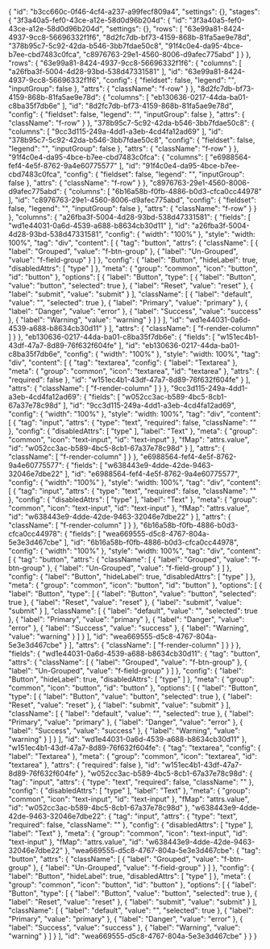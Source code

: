 {
	"id": "b3cc660c-0f46-4cf4-a237-a99fecf809a4",
	"settings": {},
	"stages": {
		"3f3a40a5-fef0-43ce-a12e-58d0d96b204d": {
			"id": "3f3a40a5-fef0-43ce-a12e-58d0d96b204d",
			"settings": {},
			"rows": [
				"63e99a81-8424-4937-9cc8-56696332f1f6",
				"8d2fc7db-bf73-4159-868b-81fa5ae9e78d",
				"378b95c7-5c92-42da-b546-3bb7fdae50c8",
				"91f4c0e4-da95-4bce-b7ee-cbd7483c0fca",
				"c8976763-29e1-4560-8006-d9afec775abd"
			]
		}
	},
	"rows": {
		"63e99a81-8424-4937-9cc8-56696332f1f6": {
			"columns": [
				"a26fba3f-5004-4d28-93bd-538d47331581"
			],
			"id": "63e99a81-8424-4937-9cc8-56696332f1f6",
			"config": {
				"fieldset": false,
				"legend": "",
				"inputGroup": false
			},
			"attrs": {
				"className": "f-row"
			}
		},
		"8d2fc7db-bf73-4159-868b-81fa5ae9e78d": {
			"columns": [
				"eb130636-0217-44da-ba01-c8ba35f7db6e"
			],
			"id": "8d2fc7db-bf73-4159-868b-81fa5ae9e78d",
			"config": {
				"fieldset": false,
				"legend": "",
				"inputGroup": false
			},
			"attrs": {
				"className": "f-row"
			}
		},
		"378b95c7-5c92-42da-b546-3bb7fdae50c8": {
			"columns": [
				"9cc3d115-249a-4dd1-a3eb-4cd4fa12ad69"
			],
			"id": "378b95c7-5c92-42da-b546-3bb7fdae50c8",
			"config": {
				"fieldset": false,
				"legend": "",
				"inputGroup": false
			},
			"attrs": {
				"className": "f-row"
			}
		},
		"91f4c0e4-da95-4bce-b7ee-cbd7483c0fca": {
			"columns": [
				"e6988564-fef4-4e5f-8762-9a4e60775577"
			],
			"id": "91f4c0e4-da95-4bce-b7ee-cbd7483c0fca",
			"config": {
				"fieldset": false,
				"legend": "",
				"inputGroup": false
			},
			"attrs": {
				"className": "f-row"
			}
		},
		"c8976763-29e1-4560-8006-d9afec775abd": {
			"columns": [
				"6b16a58b-f0fb-4886-b0d3-cfca0cc44978"
			],
			"id": "c8976763-29e1-4560-8006-d9afec775abd",
			"config": {
				"fieldset": false,
				"legend": "",
				"inputGroup": false
			},
			"attrs": {
				"className": "f-row"
			}
		}
	},
	"columns": {
		"a26fba3f-5004-4d28-93bd-538d47331581": {
			"fields": [
				"wd1e44031-0a6d-4539-a688-b8634cb30d11"
			],
			"id": "a26fba3f-5004-4d28-93bd-538d47331581",
			"config": {
				"width": "100%"
			},
			"style": "width: 100%",
			"tag": "div",
			"content": [
				{
					"tag": "button",
					"attrs": {
						"className": [
							{
								"label": "Grouped",
								"value": "f-btn-group"
							},
							{
								"label": "Un-Grouped",
								"value": "f-field-group"
							}
						]
					},
					"config": {
						"label": "Button",
						"hideLabel": true,
						"disabledAttrs": [
							"type"
						]
					},
					"meta": {
						"group": "common",
						"icon": "button",
						"id": "button"
					},
					"options": [
						{
							"label": "Button",
							"type": [
								{
									"label": "Button",
									"value": "button",
									"selected": true
								},
								{
									"label": "Reset",
									"value": "reset"
								},
								{
									"label": "submit",
									"value": "submit"
								}
							],
							"className": [
								{
									"label": "default",
									"value": "",
									"selected": true
								},
								{
									"label": "Primary",
									"value": "primary"
								},
								{
									"label": "Danger",
									"value": "error"
								},
								{
									"label": "Success",
									"value": "success"
								},
								{
									"label": "Warning",
									"value": "warning"
								}
							]
						}
					],
					"id": "wd1e44031-0a6d-4539-a688-b8634cb30d11"
				}
			],
			"attrs": {
				"className": [
					"f-render-column"
				]
			}
		},
		"eb130636-0217-44da-ba01-c8ba35f7db6e": {
			"fields": [
				"w151ec4b1-43df-47a7-8d89-76f632f604fe"
			],
			"id": "eb130636-0217-44da-ba01-c8ba35f7db6e",
			"config": {
				"width": "100%"
			},
			"style": "width: 100%",
			"tag": "div",
			"content": [
				{
					"tag": "textarea",
					"config": {
						"label": "Textarea"
					},
					"meta": {
						"group": "common",
						"icon": "textarea",
						"id": "textarea"
					},
					"attrs": {
						"required": false
					},
					"id": "w151ec4b1-43df-47a7-8d89-76f632f604fe"
				}
			],
			"attrs": {
				"className": [
					"f-render-column"
				]
			}
		},
		"9cc3d115-249a-4dd1-a3eb-4cd4fa12ad69": {
			"fields": [
				"w052cc3ac-b589-4bc5-8cb1-67a37e78c98d"
			],
			"id": "9cc3d115-249a-4dd1-a3eb-4cd4fa12ad69",
			"config": {
				"width": "100%"
			},
			"style": "width: 100%",
			"tag": "div",
			"content": [
				{
					"tag": "input",
					"attrs": {
						"type": "text",
						"required": false,
						"className": ""
					},
					"config": {
						"disabledAttrs": [
							"type"
						],
						"label": "Text"
					},
					"meta": {
						"group": "common",
						"icon": "text-input",
						"id": "text-input"
					},
					"fMap": "attrs.value",
					"id": "w052cc3ac-b589-4bc5-8cb1-67a37e78c98d"
				}
			],
			"attrs": {
				"className": [
					"f-render-column"
				]
			}
		},
		"e6988564-fef4-4e5f-8762-9a4e60775577": {
			"fields": [
				"w638443e9-4dde-42de-9463-32046e7dbe22"
			],
			"id": "e6988564-fef4-4e5f-8762-9a4e60775577",
			"config": {
				"width": "100%"
			},
			"style": "width: 100%",
			"tag": "div",
			"content": [
				{
					"tag": "input",
					"attrs": {
						"type": "text",
						"required": false,
						"className": ""
					},
					"config": {
						"disabledAttrs": [
							"type"
						],
						"label": "Text"
					},
					"meta": {
						"group": "common",
						"icon": "text-input",
						"id": "text-input"
					},
					"fMap": "attrs.value",
					"id": "w638443e9-4dde-42de-9463-32046e7dbe22"
				}
			],
			"attrs": {
				"className": [
					"f-render-column"
				]
			}
		},
		"6b16a58b-f0fb-4886-b0d3-cfca0cc44978": {
			"fields": [
				"wea669555-d5c8-4767-804a-5e3e3d467cbe"
			],
			"id": "6b16a58b-f0fb-4886-b0d3-cfca0cc44978",
			"config": {
				"width": "100%"
			},
			"style": "width: 100%",
			"tag": "div",
			"content": [
				{
					"tag": "button",
					"attrs": {
						"className": [
							{
								"label": "Grouped",
								"value": "f-btn-group"
							},
							{
								"label": "Un-Grouped",
								"value": "f-field-group"
							}
						]
					},
					"config": {
						"label": "Button",
						"hideLabel": true,
						"disabledAttrs": [
							"type"
						]
					},
					"meta": {
						"group": "common",
						"icon": "button",
						"id": "button"
					},
					"options": [
						{
							"label": "Button",
							"type": [
								{
									"label": "Button",
									"value": "button",
									"selected": true
								},
								{
									"label": "Reset",
									"value": "reset"
								},
								{
									"label": "submit",
									"value": "submit"
								}
							],
							"className": [
								{
									"label": "default",
									"value": "",
									"selected": true
								},
								{
									"label": "Primary",
									"value": "primary"
								},
								{
									"label": "Danger",
									"value": "error"
								},
								{
									"label": "Success",
									"value": "success"
								},
								{
									"label": "Warning",
									"value": "warning"
								}
							]
						}
					],
					"id": "wea669555-d5c8-4767-804a-5e3e3d467cbe"
				}
			],
			"attrs": {
				"className": [
					"f-render-column"
				]
			}
		}
	},
	"fields": {
		"wd1e44031-0a6d-4539-a688-b8634cb30d11": {
			"tag": "button",
			"attrs": {
				"className": [
					{
						"label": "Grouped",
						"value": "f-btn-group"
					},
					{
						"label": "Un-Grouped",
						"value": "f-field-group"
					}
				]
			},
			"config": {
				"label": "Button",
				"hideLabel": true,
				"disabledAttrs": [
					"type"
				]
			},
			"meta": {
				"group": "common",
				"icon": "button",
				"id": "button"
			},
			"options": [
				{
					"label": "Button",
					"type": [
						{
							"label": "Button",
							"value": "button",
							"selected": true
						},
						{
							"label": "Reset",
							"value": "reset"
						},
						{
							"label": "submit",
							"value": "submit"
						}
					],
					"className": [
						{
							"label": "default",
							"value": "",
							"selected": true
						},
						{
							"label": "Primary",
							"value": "primary"
						},
						{
							"label": "Danger",
							"value": "error"
						},
						{
							"label": "Success",
							"value": "success"
						},
						{
							"label": "Warning",
							"value": "warning"
						}
					]
				}
			],
			"id": "wd1e44031-0a6d-4539-a688-b8634cb30d11"
		},
		"w151ec4b1-43df-47a7-8d89-76f632f604fe": {
			"tag": "textarea",
			"config": {
				"label": "Textarea"
			},
			"meta": {
				"group": "common",
				"icon": "textarea",
				"id": "textarea"
			},
			"attrs": {
				"required": false
			},
			"id": "w151ec4b1-43df-47a7-8d89-76f632f604fe"
		},
		"w052cc3ac-b589-4bc5-8cb1-67a37e78c98d": {
			"tag": "input",
			"attrs": {
				"type": "text",
				"required": false,
				"className": ""
			},
			"config": {
				"disabledAttrs": [
					"type"
				],
				"label": "Text"
			},
			"meta": {
				"group": "common",
				"icon": "text-input",
				"id": "text-input"
			},
			"fMap": "attrs.value",
			"id": "w052cc3ac-b589-4bc5-8cb1-67a37e78c98d"
		},
		"w638443e9-4dde-42de-9463-32046e7dbe22": {
			"tag": "input",
			"attrs": {
				"type": "text",
				"required": false,
				"className": ""
			},
			"config": {
				"disabledAttrs": [
					"type"
				],
				"label": "Text"
			},
			"meta": {
				"group": "common",
				"icon": "text-input",
				"id": "text-input"
			},
			"fMap": "attrs.value",
			"id": "w638443e9-4dde-42de-9463-32046e7dbe22"
		},
		"wea669555-d5c8-4767-804a-5e3e3d467cbe": {
			"tag": "button",
			"attrs": {
				"className": [
					{
						"label": "Grouped",
						"value": "f-btn-group"
					},
					{
						"label": "Un-Grouped",
						"value": "f-field-group"
					}
				]
			},
			"config": {
				"label": "Button",
				"hideLabel": true,
				"disabledAttrs": [
					"type"
				]
			},
			"meta": {
				"group": "common",
				"icon": "button",
				"id": "button"
			},
			"options": [
				{
					"label": "Button",
					"type": [
						{
							"label": "Button",
							"value": "button",
							"selected": true
						},
						{
							"label": "Reset",
							"value": "reset"
						},
						{
							"label": "submit",
							"value": "submit"
						}
					],
					"className": [
						{
							"label": "default",
							"value": "",
							"selected": true
						},
						{
							"label": "Primary",
							"value": "primary"
						},
						{
							"label": "Danger",
							"value": "error"
						},
						{
							"label": "Success",
							"value": "success"
						},
						{
							"label": "Warning",
							"value": "warning"
						}
					]
				}
			],
			"id": "wea669555-d5c8-4767-804a-5e3e3d467cbe"
		}
	}
}
